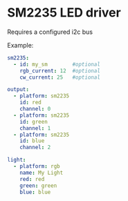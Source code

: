 # SM2235 LED driver

Requires a configured i2c bus

Example:
```yaml
sm2235:
  - id: my_sm        #optional
    rgb_current: 12  #optional
    cw_current: 25   #optional

output:
  - platform: sm2235
    id: red
    channel: 0
  - platform: sm2235
    id: green
    channel: 1
  - platform: sm2235
    id: blue
    channel: 2

light:
  - platform: rgb
    name: My Light
    red: red
    green: green
    blue: blue
```

